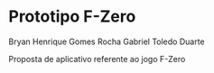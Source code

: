 # Prototipo F-Zero

Bryan Henrique Gomes Rocha
Gabriel Toledo Duarte

Proposta de aplicativo referente ao jogo F-Zero
